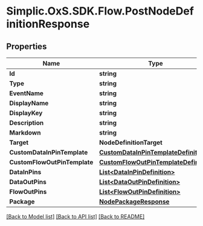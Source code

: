 # Simplic.OxS.SDK.Flow.PostNodeDefinitionResponse

## Properties

Name | Type | Description | Notes
------------ | ------------- | ------------- | -------------
**Id** | **string** |  | 
**Type** | **string** |  | 
**EventName** | **string** |  | [optional] 
**DisplayName** | **string** |  | [optional] 
**DisplayKey** | **string** |  | [optional] 
**Description** | **string** |  | [optional] 
**Markdown** | **string** |  | 
**Target** | **NodeDefinitionTarget** |  | 
**CustomDataInPinTemplate** | [**CustomDataInPinTemplateDefinition**](CustomDataInPinTemplateDefinition.md) |  | [optional] 
**CustomFlowOutPinTemplate** | [**CustomFlowOutPinTemplateDefinition**](CustomFlowOutPinTemplateDefinition.md) |  | [optional] 
**DataInPins** | [**List&lt;DataInPinDefinition&gt;**](DataInPinDefinition.md) |  | [optional] 
**DataOutPins** | [**List&lt;DataOutPinDefinition&gt;**](DataOutPinDefinition.md) |  | [optional] 
**FlowOutPins** | [**List&lt;FlowOutPinDefinition&gt;**](FlowOutPinDefinition.md) |  | [optional] 
**Package** | [**NodePackageResponse**](NodePackageResponse.md) |  | 

[[Back to Model list]](../README.md#documentation-for-models) [[Back to API list]](../README.md#documentation-for-api-endpoints) [[Back to README]](../README.md)

